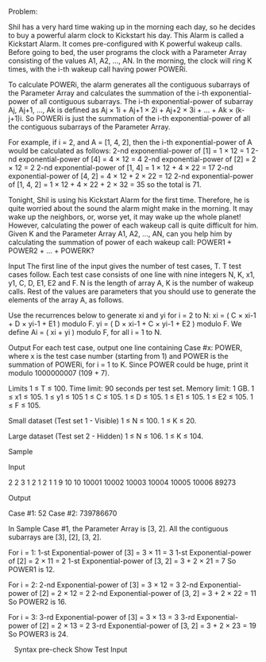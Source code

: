 Problem:

Shil has a very hard time waking up in the morning each day, so he decides to buy a powerful alarm clock to Kickstart his day. This Alarm is called a Kickstart Alarm. It comes pre-configured with K powerful wakeup calls. Before going to bed, the user programs the clock with a Parameter Array consisting of the values A1, A2, ..., AN. In the morning, the clock will ring K times, with the i-th wakeup call having power POWERi.

To calculate POWERi, the alarm generates all the contiguous subarrays of the Parameter Array and calculates the summation of the i-th exponential-power of all contiguous subarrays. The i-th exponential-power of subarray Aj, Aj+1, ..., Ak is defined as Aj × 1i + Aj+1 × 2i + Aj+2 × 3i + ... + Ak × (k-j+1)i. So POWERi is just the summation of the i-th exponential-power of all the contiguous subarrays of the Parameter Array.

For example, if i = 2, and A = [1, 4, 2], then the i-th exponential-power of A would be calculated as follows:
2-nd exponential-power of [1] = 1 × 12 = 1
2-nd exponential-power of [4] = 4 × 12 = 4
2-nd exponential-power of [2] = 2 × 12 = 2
2-nd exponential-power of [1, 4] = 1 × 12 + 4 × 22 = 17
2-nd exponential-power of [4, 2] = 4 × 12 + 2 × 22 = 12
2-nd exponential-power of [1, 4, 2] = 1 × 12 + 4 × 22 + 2 × 32 = 35
so the total is 71.

Tonight, Shil is using his Kickstart Alarm for the first time. Therefore, he is quite worried about the sound the alarm might make in the morning. It may wake up the neighbors, or, worse yet, it may wake up the whole planet! However, calculating the power of each wakeup call is quite difficult for him. Given K and the Parameter Array A1, A2, ..., AN, can you help him by calculating the summation of power of each wakeup call: POWER1 + POWER2 + ... + POWERK?

Input
The first line of the input gives the number of test cases, T. T test cases follow. Each test case consists of one line with nine integers N, K, x1, y1, C, D, E1, E2 and F. N is the length of array A, K is the number of wakeup calls. Rest of the values are parameters that you should use to generate the elements of the array A, as follows.

Use the recurrences below to generate xi and yi for i = 2 to N:
xi = ( C × xi-1 + D × yi-1 + E1 ) modulo F.
yi = ( D × xi-1 + C × yi-1 + E2 ) modulo F.
We define Ai = ( xi + yi ) modulo F, for all i = 1 to N.

Output
For each test case, output one line containing Case #x: POWER, where x is the test case number (starting from 1) and POWER is the summation of POWERi, for i = 1 to K. Since POWER could be huge, print it modulo 1000000007 (109 + 7).

Limits
1 ≤ T ≤ 100.
Time limit: 90 seconds per test set.
Memory limit: 1 GB.
1 ≤ x1 ≤ 105.
1 ≤ y1 ≤ 105
1 ≤ C ≤ 105.
1 ≤ D ≤ 105.
1 ≤ E1 ≤ 105.
1 ≤ E2 ≤ 105.
1 ≤ F ≤ 105.

Small dataset (Test set 1 - Visible)
1 ≤ N ≤ 100.
1 ≤ K ≤ 20.

Large dataset (Test set 2 - Hidden)
1 ≤ N ≤ 106.
1 ≤ K ≤ 104.

Sample

Input 
 	
2
2 3 1 2 1 2 1 1 9
10 10 10001 10002 10003 10004 10005 10006 89273

  


Output 
 
Case #1: 52
Case #2: 739786670

  
In Sample Case #1, the Parameter Array is [3, 2]. All the contiguous subarrays are [3], [2], [3, 2].

For i = 1:
1-st Exponential-power of [3] = 3 × 11 = 3
1-st Exponential-power of [2] = 2 × 11 = 2
1-st Exponential-power of [3, 2] = 3 + 2 × 21 = 7
So POWER1 is 12.

For i = 2:
2-nd Exponential-power of [3] = 3 × 12 = 3
2-nd Exponential-power of [2] = 2 × 12 = 2
2-nd Exponential-power of [3, 2] = 3 + 2 × 22 = 11
So POWER2 is 16.

For i = 3:
3-rd Exponential-power of [3] = 3 × 13 = 3
3-rd Exponential-power of [2] = 2 × 13 = 2
3-rd Exponential-power of [3, 2] = 3 + 2 × 23 = 19
So POWER3 is 24.

  
Syntax pre-check
Show Test Input

